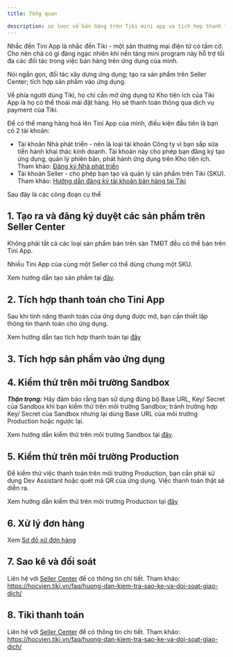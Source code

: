 ```yaml
---
title: Tổng quan

description: sơ lược về bán hàng trên Tiki mini app và tích hợp thanh toán
---
```


Nhắc đến Tini App là nhắc đến Tiki - một sàn thương mại điện tử có tầm cỡ. Cho nên chả có gì đáng ngạc nhiên khi nền tảng mini program này hỗ trợ tối đa các đối tác trong việc bán hàng trên ứng dụng của mình.

Nói ngắn gọn, đối tác xây dựng ứng dụng; tạo ra sản phẩm trên Seller Center; tích hợp sản phẩm vào ứng dụng.

Về phía người dùng Tiki, họ chỉ cần mở ứng dụng từ Kho tiện ích của Tiki App là họ có thể thoải mái đặt hàng. Họ sẽ thanh toán thông qua dịch vụ payment của Tiki. 

Để có thể mang hàng hoá lên Tini App của mình, điều kiện đầu tiên là bạn có 2 tài khoản:

- Tài khoản Nhà phát triển - nên là loại tài khoản Công ty vì bạn sắp sửa tiến hành khai thác kinh doanh. Tài khoản này cho phép bạn đăng ký tạo ứng dụng, quản lý phiên bản, phát hành ứng dụng trên Kho tiện ích. Tham khảo: [Đăng ký Nhà phát triển](/docs/introduce/register)
- Tài khoản Seller - cho phép bạn tạo và quản lý sản phẩm trên Tiki (SKU). Tham khảo: [Hướng dẫn đăng ký tài khoản bán hàng tại Tiki](https://hocvien.tiki.vn/faq/huong-dan-dang-ky-ban-hang-va-ky-hop-dong/)

Sau đây là các công đoạn cụ thể

## 1. Tạo ra và đăng ký duyệt các sản phẩm trên Seller Center

Không phải tất cả các loại sản phẩm bán trên sàn TMĐT đều có thể bán trên Tini App. 

Nhiều Tini App của cùng một Seller có thể dùng chung một SKU.

Xem hướng dẫn tạo sản phẩm tại [đây](create-sku).

## 2. Tích hợp thanh toán cho Tini App

Sau khi tính năng thanh toán của ứng dụng được mở, bạn cần thiết lập thông tin thanh toán cho ứng dụng.

Xem hướng dẫn tạo tích hợp thanh toán tại [đây](payment-integration)

## 3. Tích hợp sản phẩm vào ứng dụng

## 4. Kiểm thử trên môi trường Sandbox

***Thận trọng:*** Hãy đảm bảo rằng bạn sử dụng đúng bộ Base URL, Key/ Secret của Sandbox khi bạn kiểm thử trên môi trường Sandbox; tránh trường hợp Key/ Secret của Sandbox nhưng lại dùng Base URL của môi trường Production hoặc ngược lại.

Xem hướng dẫn kiểm thử trên môi trường Sandbox tại [đây](../platform-api/sandbox).

## 5. Kiểm thử trên môi trường Production

Để kiểm thử việc thanh toán trên môi trường Production, bạn cần phải sử dụng Dev Assistant hoặc quét mã QR của ứng dụng. Việc thanh toán thật sẽ diễn ra.

Xem hướng dẫn kiểm thử trên môi trường Production tại [đây](../platform-api/production)

## 6. Xử lý đơn hàng

Xem [Sơ đồ xử đơn hàng](flow)  

## 7. Sao kê và đối soát

Liên hệ với [Seller Center](https://sellercenter.tiki.vn/new#) để có thông tin chi tiết. Tham khảo: https://hocvien.tiki.vn/faq/huong-dan-kiem-tra-sao-ke-va-doi-soat-giao-dich/ 

## 8. Tiki thanh toán

Liên hệ với [Seller Center](https://sellercenter.tiki.vn/new#) để có thông tin chi tiết. Tham khảo: https://hocvien.tiki.vn/faq/huong-dan-kiem-tra-sao-ke-va-doi-soat-giao-dich/ 
